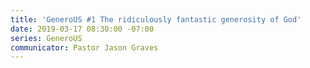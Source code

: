 ```yaml
---
title: 'GeneroUS #1 The ridiculously fantastic generosity of God'
date: 2019-03-17 08:30:00 -07:00
series: GeneroUS
communicator: Pastor Jason Graves
---
```



